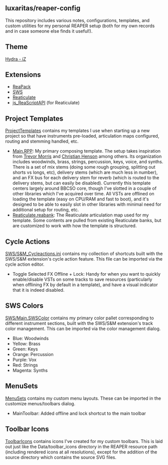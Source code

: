 ## luxaritas/reaper-config

This repository includes various notes, configurations, templates, and custom utilities for my
personal REAPER setup (both for my own records and in case someone else finds it useful!).

## Theme
[Hydra - iZ](https://stash.reaper.fm/theme/2446/Hydra%20-%20iZ%20v1.3)

## Extensions
- [ReaPack](https://reapack.com/)
- [SWS](https://www.sws-extension.org/)
- [Reaticulate](https://reaticulate.com/)
- [js_ReaScriptAPI](https://forum.cockos.com/showthread.php?t=212174) (for Reaticulate)

## Project Templates
[ProjectTemplates](./ProjectTemplates) contains my templates I use when starting up a new project so
that have instruments pre-loaded, articulation maps configured, routing and stemming handled, etc.
- [Main.RPP](./ProjectTemplates/Main.RPP): My primary composing template. The setup takes inspiration from
  [Trevor Morris](https://www.youtube.com/watch?v=on0xJBTtMbI) and [Christian Henson](https://www.youtube.com/watch?v=Cyh10tOuIKc)
  among others. Its organization includes woodwinds, brass, strings, percussion, keys, voice, and synths.
  There is a set of mix stems (doing some rough grouping, splitting out shorts vs longs, etc),
  delivery stems (which are much less in number), and an FX bus for each delivery stem for reverb
  (which is routed to the delivery stems, but can easily be disabled). Currently this template centers largely
  around BBCSO core, though I've slotted in a couple of other libraries which I've acquired over time.
  All VSTs are offlined on loading the template (easy on CPU/RAM and fast to boot), and it's designed
  to be able to easily slot in other libraries with minimal need for additional setup for routing, etc.
- [Reaticulate.reabank](./ProjectTemplates/Reaticulate.reabank): The Reaticulate articulation map used for my template.
  Some contents are pulled from existing Reaticulate banks, but are customized to work with how the template is structured.

## Cycle Actions
[SWS/S&M_Cycleactions.ini](./SWS/S&M_Cycleactions.ini) contains my collection of shortcuts built with
the SWS/S&M extension's cycle action feature. This file can be imported via the cycle action editor.
- Toggle Selected FX Offline + Lock: Handy for when you want to quickly enable/disable VSTs on
  some tracks to save resources (particularly when offlining FX by default in a template),
  and have a visual indicator that it is indeed disabled.

## SWS Colors
[SWS/Main.SWSColor](./SWS/Main.SWSColor) contains my primary color pallet corresponding to different instrument sections,
built with the SWS/S&M extension's track color management. This can be imported via the color management dialog.
  - Blue: Woodwinds
  - Yellow: Brass
  - Green: Keys
  - Orange: Percussion
  - Purple: Vox
  - Red: Strings
  - Magenta: Synths

## MenuSets
[MenuSets](./MenuSets) contains my custom menu layouts. These can be imported in the customize menus/toolbars dialog.
- MainToolbar: Added offline and lock shortcut to the main toolbar

## Toolbar Icons
[ToolbarIcons](./ToolbarIcons) contains icons I've created for my custom toolbars. This is laid out just like
the Data/toolbar_icons directory in the REAPER resource path (including rendered icons at all resolutions),
except for the addition of the source directory which contains the source SVG files.
